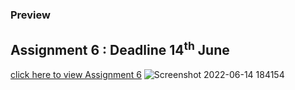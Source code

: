 ### Preview
## Assignment 6 : Deadline 14<sup>th</sup> June
[click here to view Assignment 6](https://github.com/niteshrajbaral/wt-lab-assignment/tree/master/Assignment/Assignment%206)
![Screenshot 2022-06-14 184154](https://user-images.githubusercontent.com/81466207/173582506-1c693a04-e523-48e6-9390-c66dd9c4d1d6.jpg)

